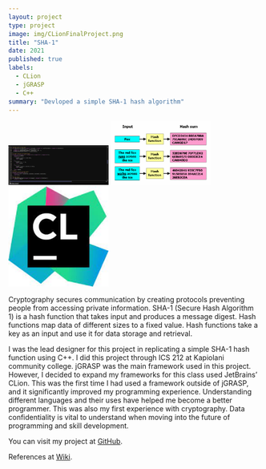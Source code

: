 ```yaml
---
layout: project
type: project
image: img/CLionFinalProject.png
title: "SHA-1"
date: 2021
published: true
labels:
  - CLion
  - jGRASP
  - C++
summary: "Devloped a simple SHA-1 hash algorithm"
---
```


<div class="text-center p-4">
  <img width="200px" src="../img/CLionFinalProject.png" class="img-thumbnail" >
  <img width="200px" src="../img/Hash_function_long.png" class="img-thumbnail" >
  <img width="200px" src="../img/cLionimg.jpg" class="img-thumbnail" >
</div>

Cryptography secures communication by creating protocols preventing people from accessing private information. SHA-1 (Secure Hash Algorithm 1) is a hash function that takes input and produces a message digest. Hash functions map data of different sizes to a fixed value. Hash functions take a key as an input and use it for data storage and retrieval.  

I was the lead designer for this project in replicating a simple SHA-1 hash function using C++. I did this project through ICS 212 at Kapiolani community college. jGRASP was the main framework used in this project. However, I decided to expand my frameworks for this class used JetBrains’ CLion. This was the first time I had used a framework outside of jGRASP, and it significantly improved my programming experience. Understanding different languages and their uses have helped me become a better programmer. This was also my first experience with cryptography. Data confidentiality is vital to understand when moving into the future of programming and skill development.   

You can visit my project at [GitHub](https://github.com/Nicsteg/SHA-1-project).

References at [Wiki](https://en.wikipedia.org/wiki/SHA-1).
